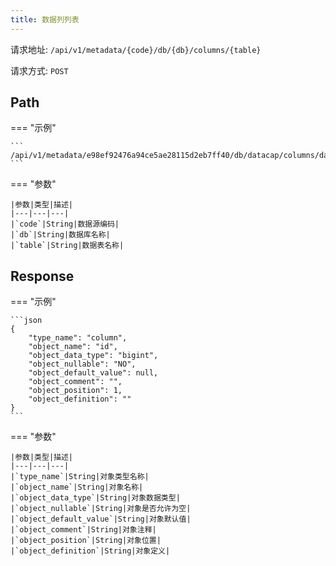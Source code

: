 ```yaml
---
title: 数据列列表
---
```


请求地址: `/api/v1/metadata/{code}/db/{db}/columns/{table}`

请求方式: `POST`

## Path

=== "示例"

    ```
    /api/v1/metadata/e98ef92476a94ce5ae28115d2eb7ff40/db/datacap/columns/datacap_chat
    ```

=== "参数"

    |参数|类型|描述|
    |---|---|---|
    |`code`|String|数据源编码|
    |`db`|String|数据库名称|
    |`table`|String|数据表名称|

## Response

=== "示例"

    ```json
    {
        "type_name": "column",
        "object_name": "id",
        "object_data_type": "bigint",
        "object_nullable": "NO",
        "object_default_value": null,
        "object_comment": "",
        "object_position": 1,
        "object_definition": ""
    }
    ```

=== "参数"

    |参数|类型|描述|
    |---|---|---|
    |`type_name`|String|对象类型名称|
    |`object_name`|String|对象名称|
    |`object_data_type`|String|对象数据类型|
    |`object_nullable`|String|对象是否允许为空|
    |`object_default_value`|String|对象默认值|
    |`object_comment`|String|对象注释|
    |`object_position`|String|对象位置|
    |`object_definition`|String|对象定义|
    